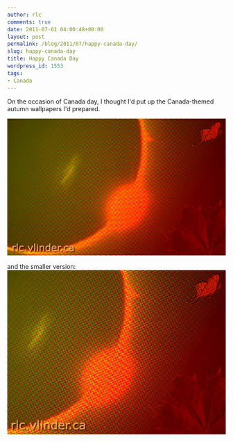 ```yaml
---
author: rlc
comments: true
date: 2011-07-01 04:00:48+00:00
layout: post
permalink: /blog/2011/07/happy-canada-day/
slug: happy-canada-day
title: Happy Canada Day
wordpress_id: 1553
tags:
- Canada
---
```


On the occasion of Canada day, I thought I'd put up the Canada-themed autumn wallpapers I'd prepared.
<!--more-->
[![](/assets/2011/06/autumn-wallpaper.png)](/assets/2011/06/autumn-wallpaper.png)

and the smaller version:
[![](/assets/2011/06/autumn-wallpaper-small.png)](/assets/2011/06/autumn-wallpaper-small.png)
